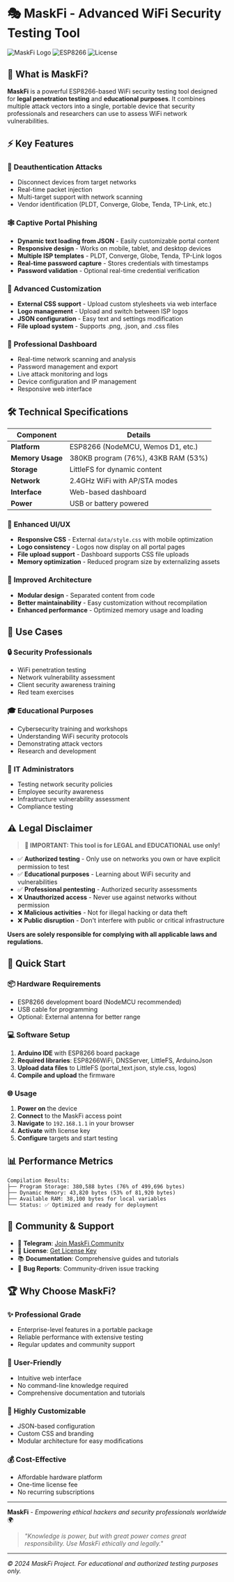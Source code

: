 # 🎭 MaskFi - Advanced WiFi Security Testing Tool

![MaskFi Logo](https://img.shields.io/badge/MaskFi-Update-orange?style=for-the-badge&logo=wifi)
![ESP8266](https://img.shields.io/badge/ESP8266-Compatible-blue?style=for-the-badge&logo=espressif)
![License](https://img.shields.io/badge/License-Educational%20Use-green?style=for-the-badge)

## 🚀 What is MaskFi?

**MaskFi** is a powerful ESP8266-based WiFi security testing tool designed for **legal penetration testing** and **educational purposes**. It combines multiple attack vectors into a single, portable device that security professionals and researchers can use to assess WiFi network vulnerabilities.

## ⚡ Key Features

### 🎯 **Deauthentication Attacks**
- Disconnect devices from target networks
- Real-time packet injection
- Multi-target support with network scanning
- Vendor identification (PLDT, Converge, Globe, Tenda, TP-Link, etc.)

### 🕸️ **Captive Portal Phishing**
- **Dynamic text loading from JSON** - Easily customizable portal content
- **Responsive design** - Works on mobile, tablet, and desktop devices
- **Multiple ISP templates** - PLDT, Converge, Globe, Tenda, TP-Link logos
- **Real-time password capture** - Stores credentials with timestamps
- **Password validation** - Optional real-time credential verification

### 🎨 **Advanced Customization**
- **External CSS support** - Upload custom stylesheets via web interface
- **Logo management** - Upload and switch between ISP logos
- **JSON configuration** - Easy text and settings modification
- **File upload system** - Supports .png, .json, and .css files

### 🔧 **Professional Dashboard**
- Real-time network scanning and analysis
- Password management and export
- Live attack monitoring and logs
- Device configuration and IP management
- Responsive web interface

## 🛠️ Technical Specifications

| Component | Details |
|-----------|---------|
| **Platform** | ESP8266 (NodeMCU, Wemos D1, etc.) |
| **Memory Usage** | 380KB program (76%), 43KB RAM (53%) |
| **Storage** | LittleFS for dynamic content |
| **Network** | 2.4GHz WiFi with AP/STA modes |
| **Interface** | Web-based dashboard |
| **Power** | USB or battery powered |

### 🎨 **Enhanced UI/UX**
- **Responsive CSS** - External `data/style.css` with mobile optimization
- **Logo consistency** - Logos now display on all portal pages
- **File upload support** - Dashboard supports CSS file uploads
- **Memory optimization** - Reduced program size by externalizing assets

### 🔧 **Improved Architecture**
- **Modular design** - Separated content from code
- **Better maintainability** - Easy customization without recompilation
- **Enhanced performance** - Optimized memory usage and loading

## 🎯 Use Cases

### 🔒 **Security Professionals**
- WiFi penetration testing
- Network vulnerability assessment
- Client security awareness training
- Red team exercises

### 🎓 **Educational Purposes**
- Cybersecurity training and workshops
- Understanding WiFi security protocols
- Demonstrating attack vectors
- Research and development

### 🏢 **IT Administrators**
- Testing network security policies
- Employee security awareness
- Infrastructure vulnerability assessment
- Compliance testing

## ⚠️ **Legal Disclaimer**

> **🚨 IMPORTANT: This tool is for LEGAL and EDUCATIONAL use only!**

- ✅ **Authorized testing** - Only use on networks you own or have explicit permission to test
- ✅ **Educational purposes** - Learning about WiFi security and vulnerabilities
- ✅ **Professional pentesting** - Authorized security assessments
- ❌ **Unauthorized access** - Never use against networks without permission
- ❌ **Malicious activities** - Not for illegal hacking or data theft
- ❌ **Public disruption** - Don't interfere with public or critical infrastructure

**Users are solely responsible for complying with all applicable laws and regulations.**

## 🚀 Quick Start

### 📦 **Hardware Requirements**
- ESP8266 development board (NodeMCU recommended)
- USB cable for programming
- Optional: External antenna for better range

### 💻 **Software Setup**
1. **Arduino IDE** with ESP8266 board package
2. **Required libraries**: ESP8266WiFi, DNSServer, LittleFS, ArduinoJson
3. **Upload data files** to LittleFS (portal_text.json, style.css, logos)
4. **Compile and upload** the firmware

### 🌐 **Usage**
1. **Power on** the device
2. **Connect** to the MaskFi access point
3. **Navigate** to `192.168.1.1` in your browser
4. **Activate** with license key
5. **Configure** targets and start testing

## 📊 **Performance Metrics**

```
Compilation Results:
├── Program Storage: 380,588 bytes (76% of 499,696 bytes)
├── Dynamic Memory: 43,820 bytes (53% of 81,920 bytes)
├── Available RAM: 38,100 bytes for local variables
└── Status: ✅ Optimized and ready for deployment
```

## 🤝 **Community & Support**

- 📱 **Telegram**: [Join MaskFi Community](https://t.me/+zRnhTEWQUM5jMjhl)
- 🔑 **License**: [Get License Key](https://t.me/snistertech)
- 📚 **Documentation**: Comprehensive guides and tutorials
- 🐛 **Bug Reports**: Community-driven issue tracking

## 🏆 **Why Choose MaskFi?**

### ✨ **Professional Grade**
- Enterprise-level features in a portable package
- Reliable performance with extensive testing
- Regular updates and community support

### 🎯 **User-Friendly**
- Intuitive web interface
- No command-line knowledge required
- Comprehensive documentation and tutorials

### 🔧 **Highly Customizable**
- JSON-based configuration
- Custom CSS and branding
- Modular architecture for easy modifications

### 💰 **Cost-Effective**
- Affordable hardware platform
- One-time license fee
- No recurring subscriptions

---

**MaskFi** - *Empowering ethical hackers and security professionals worldwide* 🌍

> *"Knowledge is power, but with great power comes great responsibility. Use MaskFi ethically and legally."*

---

*© 2024 MaskFi Project. For educational and authorized testing purposes only.*

